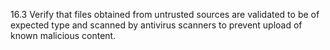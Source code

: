 16.3 Verify that files obtained from untrusted sources are validated to be of expected type and scanned by antivirus scanners to prevent upload of known malicious content.